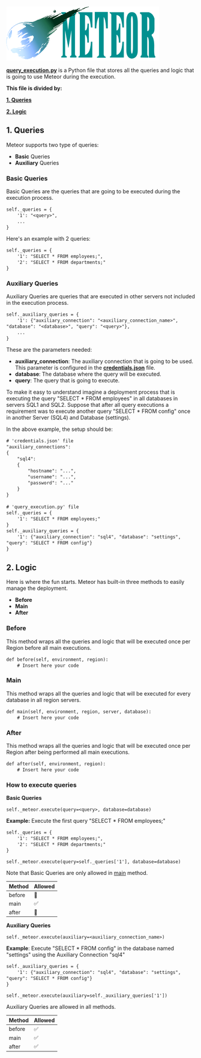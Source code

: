 ![](https://raw.githubusercontent.com/polius/Meteor/master/res/readme/meteor_header.png)

[**query_execution.py**](https://github.com/polius/Meteor/blob/master/app/query_execution.py) is a Python file that stores all the queries and logic that is going to use Meteor during the execution.

**This file is divided by:**

[**1.  Queries**](https://github.com/polius/Meteor/wiki/How-to-setup-'query_execution.py'#1-queries)

[**2.  Logic**](https://github.com/polius/Meteor/wiki/How-to-setup-'query_execution.py'#2-logic)

## 1. Queries

Meteor supports two type of queries:

*  **Basic** Queries
*  **Auxiliary** Queries

### Basic Queries

Basic Queries are the queries that are going to be executed during the execution process.

```
self._queries = {
    '1': "<query>",
    ...
}
```

Here's an example with 2 queries:

```
self._queries = {
    '1': "SELECT * FROM employees;",
    '2': "SELECT * FROM departments;"
}
```

### Auxiliary Queries

Auxiliary Queries are queries that are executed in other servers not included in the execution process.

```
self._auxiliary_queries = {
    '1': {"auxiliary_connection": "<auxiliary_connection_name>", "database": "<database>", "query": "<query>"},
    ...
}
```

These are the parameters needed:

*  **auxiliary_connection**: The auxiliary connection that is going to be used. This parameter is configured in the [**credentials.json**](https://github.com/polius/Meteor/wiki/How-to-setup-'credentials.json'#2-auxiliary-connections) file.
* **database**: The database where the query will be executed.
* **query**: The query that is going to execute.

To make it easy to understand imagine a deployment process that is executing the query "SELECT * FROM employees" in all databases in servers SQL1 and SQL2. Suppose that after all query executions a requirement was to execute another query "SELECT * FROM config" once in another Server (SQL4) and Database (settings).

In the above example, the setup should be:

```
# 'credentials.json' file
"auxiliary_connections":
{
    "sql4":
    {
        "hostname": "...",
        "username": "...",
        "password": "..."
    }
}

# 'query_execution.py' file
self._queries = {
    '1': "SELECT * FROM employees;"
}
self._auxiliary_queries = {
    '1': {"auxiliary_connection": "sql4", "database": "settings", "query": "SELECT * FROM config"}
}
```

## 2. Logic

Here is where the fun starts. Meteor has built-in three methods to easily manage the deployment.

*  **Before**
*  **Main**
*  **After**

### Before

This method wraps all the queries and logic that will be executed once per Region before all main executions.

```
def before(self, environment, region):
    # Insert here your code
```

### Main

This method wraps all the queries and logic that will be executed for every database in all region servers.

```
def main(self, environment, region, server, database):
    # Insert here your code
```

### After

This method wraps all the queries and logic that will be executed once per Region after being performed all main executions.

```
def after(self, environment, region):
    # Insert here your code
```

### How to execute queries

**Basic Queries**

```
self._meteor.execute(query=<query>, database=database)
```

**Example:** Execute the first query "SELECT * FROM employees;"

```
self._queries = {
    '1': "SELECT * FROM employees;",
    '2': "SELECT * FROM departments;"
}
```

```
self._meteor.execute(query=self._queries['1'], database=database)
```

Note that Basic Queries are only allowed in [main](https://github.com/polius/Meteor/wiki/How-to-setup-'query_execution.py'#main) method.

| **Method** | **Allowed** |
| ------ | ------ |
| before | 🔴 |
| main | ✅ |
| after | 🔴 |

**Auxiliary Queries**

```
self._meteor.execute(auxiliary=<auxiliary_connection_name>)
```

**Example**: Execute "SELECT * FROM config" in the database named "settings" using the Auxiliary Connection "sql4"

```
self._auxiliary_queries = {
    '1': {"auxiliary_connection": "sql4", "database": "settings", "query": "SELECT * FROM config"}
}
```

```
self._meteor.execute(auxiliary=self._auxiliary_queries['1'])
```

Auxiliary Queries are allowed in all methods.

| **Method** | **Allowed** |
| ------ | ------ |
| before | ✅ |
| main | ✅ |
| after | ✅ |